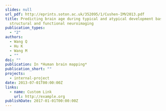 ```yaml
---
slides: null
url_pdf: http://eprints.soton.ac.uk/352095/1/Cushen-IMV2013.pdf
title: Predicting brain age during typical and atypical development based on
  structural and functional neuroimaging
publication_types:
  - "2"
authors:
  - Wang Q
  - Hu K
  - Wang M
  - ""
doi: ""
publication: In *Human brain mapping*
publication_short: ""
projects:
  - internal-project
date: 2013-07-01T00:00:00Z
links:
  - name: Custom Link
    url: http://example.org
publishDate: 2017-01-01T00:00:00Z
---
```


